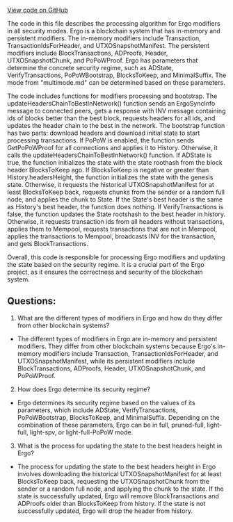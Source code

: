 [View code on GitHub](https://github.com/ergoplatform/ergo/papers/yellow/modifiersProcessing.tex)

The code in this file describes the processing algorithm for Ergo modifiers in all security modes. Ergo is a blockchain system that has in-memory and persistent modifiers. The in-memory modifiers include Transaction, TransactionIdsForHeader, and UTXOSnapshotManifest. The persistent modifiers include BlockTransactions, ADProofs, Header, UTXOSnapshotChunk, and PoPoWProof. Ergo has parameters that determine the concrete security regime, such as ADState, VerifyTransactions, PoPoWBootstrap, BlocksToKeep, and MinimalSuffix. The mode from "multimode.md" can be determined based on these parameters.

The code includes functions for modifiers processing and bootstrap. The updateHeadersChainToBestInNetwork() function sends an ErgoSyncInfo message to connected peers, gets a response with INV message containing ids of blocks better than the best block, requests headers for all ids, and updates the header chain to the best in the network. The bootstrap function has two parts: download headers and download initial state to start processing transactions. If PoPoW is enabled, the function sends GetPoPoWProof for all connections and applies it to History. Otherwise, it calls the updateHeadersChainToBestInNetwork() function. If ADState is true, the function initializes the state with the state roothash from the block header BlocksToKeep ago. If BlocksToKeep is negative or greater than History.headersHeight, the function initializes the state with the genesis state. Otherwise, it requests the historical UTXOSnapshotManifest for at least BlocksToKeep back, requests chunks from the sender or a random full node, and applies the chunk to State. If the State's best header is the same as History's best header, the function does nothing. If VerifyTransactions is false, the function updates the State rootshash to the best header in history. Otherwise, it requests transaction ids from all headers without transactions, applies them to Mempool, requests transactions that are not in Mempool, applies the transactions to Mempool, broadcasts INV for the transaction, and gets BlockTransactions. 

Overall, this code is responsible for processing Ergo modifiers and updating the state based on the security regime. It is a crucial part of the Ergo project, as it ensures the correctness and security of the blockchain system.
## Questions: 
 1. What are the different types of modifiers in Ergo and how do they differ from other blockchain systems?
- The different types of modifiers in Ergo are in-memory and persistent modifiers. They differ from other blockchain systems because Ergo's in-memory modifiers include Transaction, TransactionIdsForHeader, and UTXOSnapshotManifest, while its persistent modifiers include BlockTransactions, ADProofs, Header, UTXOSnapshotChunk, and PoPoWProof.

2. How does Ergo determine its security regime?
- Ergo determines its security regime based on the values of its parameters, which include ADState, VerifyTransactions, PoPoWBootstrap, BlocksToKeep, and MinimalSuffix. Depending on the combination of these parameters, Ergo can be in full, pruned-full, light-full, light-spv, or light-full-PoPoW mode.

3. What is the process for updating the state to the best headers height in Ergo?
- The process for updating the state to the best headers height in Ergo involves downloading the historical UTXOSnapshotManifest for at least BlocksToKeep back, requesting the UTXOSnapshotChunk from the sender or a random full node, and applying the chunk to the state. If the state is successfully updated, Ergo will remove BlockTransactions and ADProofs older than BlocksToKeep from history. If the state is not successfully updated, Ergo will drop the header from history.